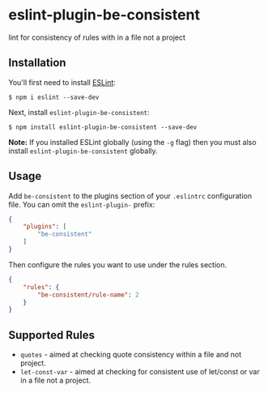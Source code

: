 # eslint-plugin-be-consistent

lint for consistency of rules with in a file not a project

## Installation

You'll first need to install [ESLint](http://eslint.org):

```
$ npm i eslint --save-dev
```

Next, install `eslint-plugin-be-consistent`:

```
$ npm install eslint-plugin-be-consistent --save-dev
```

**Note:** If you installed ESLint globally (using the `-g` flag) then you must also install `eslint-plugin-be-consistent` globally.

## Usage

Add `be-consistent` to the plugins section of your `.eslintrc` configuration file. You can omit the `eslint-plugin-` prefix:

```json
{
    "plugins": [
        "be-consistent"
    ]
}
```


Then configure the rules you want to use under the rules section.

```json
{
    "rules": {
        "be-consistent/rule-name": 2
    }
}
```

## Supported Rules

* `quotes` - aimed at checking quote consistency within a file and not project.
* `let-const-var` - aimed at checking for consistent use of let/const or var in a file not a project.





